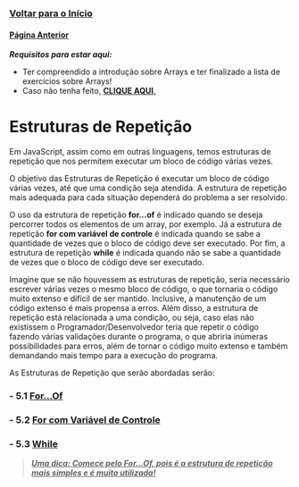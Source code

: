 ### [**Voltar para o Início**](../README.md)

#### [**Página Anterior**](../04_arrays/README.md)

***Requisitos para estar aqui:*** 
- Ter compreendido a introdução sobre Arrays e ter finalizado a lista de exercícios sobre Arrays!
- Caso não tenha feito, [**CLIQUE AQUI**.](../04_arrays/listaExercicios_01/README.md)

# Estruturas de Repetição

Em JavaScript, assim como em outras linguagens, temos estruturas de repetição que nos permitem executar um bloco de código várias vezes.

O objetivo das Estruturas de Repetição é executar um bloco de código várias vezes, até que uma condição seja atendida. A estrutura de repetição mais adequada para cada situação dependerá do problema a ser resolvido.

O uso da estrutura de repetição **for...of** é indicado quando se deseja percorrer todos os elementos de um array, por exemplo. Já a estrutura de repetição **for com variável de controle** é indicada quando se sabe a quantidade de vezes que o bloco de código deve ser executado. Por fim, a estrutura de repetição **while** é indicada quando não se sabe a quantidade de vezes que o bloco de código deve ser executado.

Imagine que se não houvessem as estruturas de repetição, seria necessário escrever várias vezes o mesmo bloco de código, o que tornaria o código muito extenso e difícil de ser mantido. Inclusive, a manutenção de um código extenso é mais propensa a erros. Além disso, a estrutura de repetição está relacionada a uma condição, ou seja, caso elas não existissem o Programador/Desenvolvedor teria que repetir o código fazendo várias validações durante o programa, o que abriria inúmeras possibilidades para erros, além de tornar o código muito extenso e também demandando mais tempo para a execução do programa.

As Estruturas de Repetição que serão abordadas serão:

### - 5.1 [For...Of](01-forOf/README.md)
### - 5.2 [For com Variável de Controle](02-forControle/README.md)
### - 5.3 [While](03-while/README.md)

> <u>_**Uma dica: Comece pelo For...Of, pois é a estrutura de repetição mais simples e é muito utilizada!**_</u>